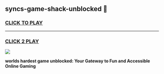 
## syncs-game-shack-unblocked 👋
<h3>
<a href="https://premium.freeplayer.one?title=syncs-game-shack-unblocked&ref=14F">CLICK TO PLAY</a></h3>
<hr>

<h3>
<a href="https://premium.freeplayer.one?title=syncs-game-shack-unblocked&ref=14F">CLICK 2 PLAY</a>
  
</h3>

<a href="https://premium.freeplayer.one?title=syncs-game-shack-unblocked&ref=12F/"><img src="https://clearcache.store/games.png"></a>


**worlds hardest game unblocked: Your Gateway to Fun and Accessible Online Gaming**
